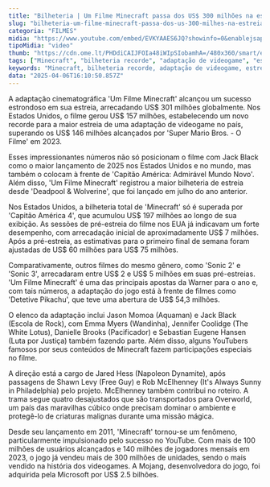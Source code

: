 ```yaml
---
title: "Bilheteria | Um Filme Minecraft passa dos US$ 300 milhões na estreia"
slug: "bilheteria-um-filme-minecraft-passa-dos-us-300-milhes-na-estreia"
categoria: "FILMES"
midia: "https://www.youtube.com/embed/EVKYAAES6JQ?showinfo=0&enablejsapi=1"
tipoMidia: "video"
thumb: "https://cdn.ome.lt/PHDdiCAIJFOIa48iWIpSIobamhA=/480x360/smart/extras/conteudos/01_xkbPbLN.jpg"
tags: ["Minecraft", "bilheteria recorde", "adaptação de videogame", "estreia de filme", "Jack Black", "Jason Momoa", "sucesso de bilheteria", "Jared Hess"]
keywords: "Minecraft, bilheteria recorde, adaptação de videogame, estreia de filme, Jack Black, Jason Momoa, sucesso de bilheteria, Jared Hess"
data: "2025-04-06T16:10:50.857Z"
---
```


A adaptação cinematográfica 'Um Filme Minecraft' alcançou um sucesso estrondoso em sua estreia, arrecadando US$ 301 milhões globalmente. Nos Estados Unidos, o filme gerou US$ 157 milhões, estabelecendo um novo recorde para a maior estreia de uma adaptação de videogame no país, superando os US$ 146 milhões alcançados por 'Super Mario Bros. - O Filme' em 2023.

Esses impressionantes números não só posicionam o filme com Jack Black como o maior lançamento de 2025 nos Estados Unidos e no mundo, mas também o colocam à frente de 'Capitão América: Admirável Mundo Novo'. Além disso, 'Um Filme Minecraft' registrou a maior bilheteria de estreia desde 'Deadpool & Wolverine', que foi lançado em julho do ano anterior.

Nos Estados Unidos, a bilheteria total de 'Minecraft' só é superada por 'Capitão América 4', que acumulou US$ 197 milhões ao longo de sua exibição. As sessões de pré-estreia do filme nos EUA já indicavam um forte desempenho, com arrecadação inicial de aproximadamente US$ 7 milhões. Após a pré-estreia, as estimativas para o primeiro final de semana foram ajustadas de US$ 60 milhões para US$ 75 milhões.

Comparativamente, outros filmes do mesmo gênero, como 'Sonic 2' e 'Sonic 3', arrecadaram entre US$ 2 e US$ 5 milhões em suas pré-estreias. 'Um Filme Minecraft' é uma das principais apostas da Warner para o ano e, com tais números, a adaptação do jogo está à frente de filmes como 'Detetive Pikachu', que teve uma abertura de US$ 54,3 milhões.

O elenco da adaptação inclui Jason Momoa (Aquaman) e Jack Black (Escola de Rock), com Emma Myers (Wandinha), Jennifer Coolidge (The White Lotus), Danielle Brooks (Pacificador) e Sebastian Eugene Hansen (Luta por Justiça) também fazendo parte. Além disso, alguns YouTubers famosos por seus conteúdos de Minecraft fazem participações especiais no filme.

A direção está a cargo de Jared Hess (Napoleon Dynamite), após passagens de Shawn Levy (Free Guy) e Rob McElhenney (It's Always Sunny in Philadelphia) pelo projeto. McElhenney também contribui no roteiro. A trama segue quatro desajustados que são transportados para Overworld, um país das maravilhas cúbico onde precisam dominar o ambiente e protegê-lo de criaturas malignas durante uma missão mágica.

Desde seu lançamento em 2011, 'Minecraft' tornou-se um fenômeno, particularmente impulsionado pelo sucesso no YouTube. Com mais de 100 milhões de usuários alcançados e 140 milhões de jogadores mensais em 2023, o jogo já vendeu mais de 300 milhões de unidades, sendo o mais vendido na história dos videogames. A Mojang, desenvolvedora do jogo, foi adquirida pela Microsoft por US$ 2.5 bilhões.